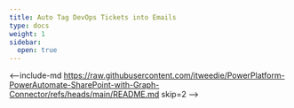 ```yaml
---
title: Auto Tag DevOps Tickets into Emails
type: docs
weight: 1
sidebar:
  open: true
---
```


<--include-md https://raw.githubusercontent.com/itweedie/PowerPlatform-PowerAutomate-SharePoint-with-Graph-Connector/refs/heads/main/README.md skip=2 -->